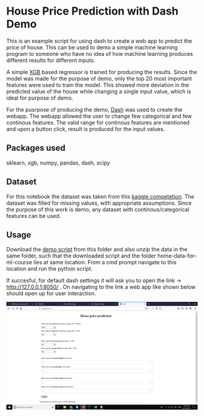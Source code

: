 # House Price Prediction with Dash Demo

This is an example script for using dash to create a web app to predict the price of house. This can be used to demo a simple machine learning program to someone who have no idea of how machine learning produces different results for different inputs.

A simple [XGB](https://xgboost.readthedocs.io/en/latest/index.html) based regressor is trained for producing the results. Since the model was made for the purpose of demo, only the top 20 most important features were used to train the model. This showed more deviation in the predicted value of the house while changing a single input value, which is ideal for purpose of demo.

For the pusrpose of producing the demo, [Dash](https://plot.ly/dash) was used to create the webapp. The webapp allowed the user to change few categorical and few continous features. The valid range for continous features are mentioned and upon a button click, result is produced for the input values.

## Packages used

sklearn, xgb, numpy, pandas, dash, scipy

## Dataset

For this notebook the dataset was taken from this [kaggle competetion](https://www.kaggle.com/c/home-data-for-ml-course). The dataset was filled for missing values, with appropriate assumptions. Since the purpose of this work is demo, any dataset with continous/categorical features can be used.

## Usage

Download the [demo script](./web_home_price.py) from this folder and also unzip the data in the same folder, such that the downloaded script and the folder home-data-for-ml-course lies at same location. From a cmd prompt navigate to this location and run the python script.

If succesful, for default dash settings it will ask you to open the link -> http://127.0.0.1:8050/ . On navigating to the link a web app like shown below should open up for user interaction.

![Web app Example](../Images/screenshot_demo.png)
